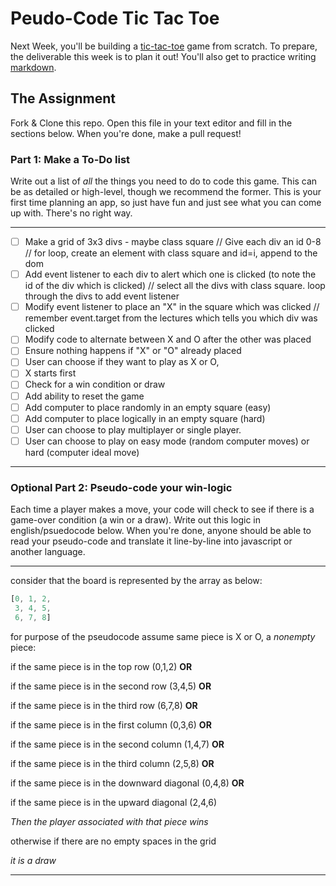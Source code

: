 # Peudo-Code Tic Tac Toe

Next Week, you'll be building a [tic-tac-toe](https://en.wikipedia.org/wiki/Tic-tac-toe) game from scratch. To prepare, the deliverable this week is to plan it out! You'll also get to practice writing [markdown](https://guides.github.com/features/mastering-markdown/).

## The Assignment

Fork & Clone this repo. Open this file in your text editor and fill in the sections below. When you're done, make a pull request!

### Part 1: Make a To-Do list

Write out a list of *all* the things you need to do to code this game. This can be as detailed or high-level, though we recommend the former. This is your first time planning an app, so just have fun and just see what you can come up with. There's no right way.

---

- [ ] Make a grid of 3x3 divs - maybe class square
// Give each div an id 0-8
// for loop, create an element with class square and id=i, append to the dom
- [ ] Add event listener to each div to alert which one is clicked (to note the id of the div which is clicked)
// select all the divs with class square. loop through the divs to add event listener
- [ ] Modify event listener to place an "X" in the square which was clicked
// remember event.target from the lectures which tells you which div was clicked
- [ ] Modify code to alternate between X and O after the other was placed
- [ ] Ensure nothing happens if "X" or "O" already placed
- [ ] User can choose if they want to play as X or O,
- [ ] X starts first
- [ ] Check for a win condition or draw
- [ ] Add ability to reset the game
- [ ] Add computer to place randomly in an empty square (easy)
- [ ] Add computer to place logically in an empty square (hard)
- [ ] User can choose to play multiplayer or single player.
- [ ] User can choose to play on easy mode (random computer moves) or hard (computer ideal move)
---

### Optional Part 2: Pseudo-code your win-logic

Each time a player makes a move, your code will check to see if there is a game-over condition (a win or a draw). Write out this logic in english/psuedocode below. When you're done, anyone should be able to read your pseudo-code and translate it line-by-line into javascript or another language.

---



consider that the board is represented by the array as below:

```js
[0, 1, 2,
 3, 4, 5,
 6, 7, 8]
 ```

 for purpose of the pseudocode assume same piece is X or O, a *nonempty* piece:

if the same piece is in the top row (0,1,2) **OR**

if the same piece is in the second row (3,4,5) **OR**

if the same piece is in the third row (6,7,8) **OR**

if the same piece is in the first column (0,3,6) **OR**

if the same piece is in the second column (1,4,7) **OR**

if the same piece is in the third column (2,5,8) **OR**

if the same piece is in the downward diagonal (0,4,8) **OR**

if the same piece is in the upward diagonal (2,4,6)

  *Then the player associated with that piece wins*

otherwise if there are no empty spaces in the grid

*it is a draw*

---
